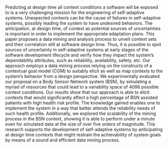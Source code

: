 Predicting at design time all context conditions a software will be exposed to is a very challenging mission for the engineering of self-adaptive systems. Unexpected contexts can be the cause of failures in self-adaptive systems, possibly leading the system to have undesired behaviors. The anticipation, at design time, of context as potential sources of uncertainties is important in order to implement the appropriate adaptation plans. This paper proposes a data mining and analysis process to unveil context sets and their correlation still at software design time. Thus, it is possible to spot sources of uncertainty in self-adaptive systems at early stages of the software development lifecycle and verify how they impact the system’s dependability attributes, such as reliability, availability, safety, etc. Our approach employs a data mining process relying on the constructs of a contextual goal model (CGM) to suitably elicit as well as map contexts to the system’s behavior from a design perspective. We experimentally evaluated our proposal on a Body Sensor Network system (BSN), by simulating a myriad of resources that could lead to a variability space of 4096 possible context conditions. Our results show that our approach is able to elicit contexts that would significantly affect a high percentage of BSN assisted patients with high health risk profile. The knowledge gained enables one to implement the system in a way that better attends the reliability needs of such health profile. Additionally, we explored the scalability of the mining process in the BSN context, showing it is able to perform under a minute even for simulated data at the size of over five orders of magnitude. This research supports the development of self-adaptive systems by anticipating at design time contexts that might restrain the achievability of system goals by means of a sound and efficient data mining process.
